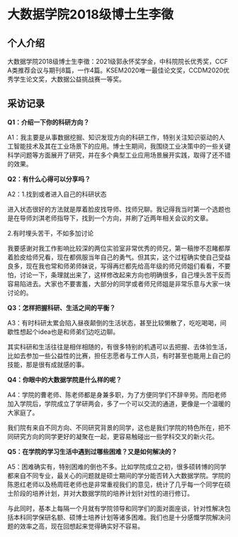 # 大数据学院2018级博士生李徵

## 个人介绍

大数据学院2018级博士生李徵：2021级郭永怀奖学金，中科院院长优秀奖，CCF A类推荐会议与期刊8篇，一作4篇。KSEM2020唯一最佳论文奖，CCDM2020优秀学生论文奖，大数据公益挑战赛一等奖。

## 采访记录

**Q1：介绍一下你的科研方向？**

A1：我主要是从事数据挖掘、知识发现方向的科研工作，特别关注知识驱动的人工智能技术及其在工业场景下的应用。博士生期间，我围绕工业决策中的一些关键科学问题等方面展开了研究，并在多个典型工业应用场景展开实践，取得了还不错的效果。

&#x20;

**Q2：有什么心得可以分享吗？**

A2：1.找到或者进入自己的科研状态

进入状态很好的方法就是厚着脸皮找导师、找师兄聊。我记得我当时第一个选题也是在导师刘淇老师指导下，找到一个方向，并刷了近两年相关会议的文章。

2.有时埋头苦干，不如多加讨论

我要感谢对我工作影响比较深的两位实验室非常优秀的师兄，第一稿惨不忍睹都厚着脸皮给师兄看，现在都佩服当年自己的勇气。但其实，这个过程确实使自己受益良多，现在我也常和师弟师妹说，写得再烂都先给高年级的师兄师姐们看看，不要怕，讨论一下，条理就出来了，这样修改起来方向也明确很多，自己埋头苦干反而容易陷进去。大家也不要害羞，大部分的同学或者师兄师姐是非常乐意与大家一块讨论的。

&#x20;

**Q3：怎样把握科研、生活之间的平衡？**

A3：有时科研太累会陷入昼夜颠倒的生活状态，甚至比较懒散了，吃吃喝喝，间歇性想起个idea也是和师弟们边吃边聊。

其实科研和生活往往是相伴相随的，有很多特别的机遇可以去把握、去体验生活，比如去参加一些公益性的比赛，担任志愿者与工作人员，有时甚至也能用上自己的技能，那是很有成就感的事。



**Q4：你眼中的大数据学院是什么样的呢？**

A4：学院的曹老师、陈老师都是身兼多职，为了方便同学们不辞辛劳。而阳老师加入学院后，学院成立了学研两会，多了一个可以交流的通道，更像是一个温暖的大家庭了。

我们院有来自不同方向、不同研究背景的同学，这也是我们学院的特色所在，把不同研究方向的同学更好的凝聚在一起，更容易触碰出一些学科交叉的新火花。

&#x20;

**Q5：在学院的学习生活中遇到过哪些困难？又是如何解决的？**

A5：困难确实有，特别困难的倒也不多。比如学院成立之初，很多硕转博的同学都来自不同专业，最关心的问题就是硕士期间的学分能否转入大数据学院。学院的陈恩红老师以及杨周旺老师也是非常重视我们的意见，统计了几乎每一个同学在硕士阶段的培养计划，并对大数据学院的培养计划针对性的进行修订。

与此同时，基本上每隔一个月就有学院领导和同学们的面对面座谈，针对性解决包括本科同学保研名额、硕博士培养计划等诸多困难。我们也是十分感慨学院解决问题的效率之高，现在回想起来觉得确实好不容易。
